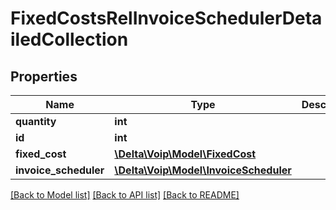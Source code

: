 # FixedCostsRelInvoiceSchedulerDetailedCollection

## Properties
Name | Type | Description | Notes
------------ | ------------- | ------------- | -------------
**quantity** | **int** |  | [optional] 
**id** | **int** |  | [optional] 
**fixed_cost** | [**\Delta\Voip\Model\FixedCost**](FixedCost.md) |  | 
**invoice_scheduler** | [**\Delta\Voip\Model\InvoiceScheduler**](InvoiceScheduler.md) |  | 

[[Back to Model list]](../README.md#documentation-for-models) [[Back to API list]](../README.md#documentation-for-api-endpoints) [[Back to README]](../README.md)



